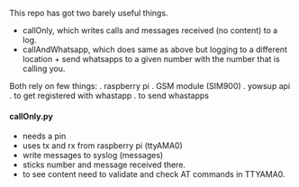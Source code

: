 This repo has got two barely useful things.

- callOnly, which writes calls and messages received (no content) to a log. 
- callAndWhatsapp, which does same as above but logging to a different location + send whatsapps to a given number with the number that is calling you.

Both rely on few things:
. raspberry pi
. GSM module (SIM900)
. yowsup api 
  . to get registered with whastapp
  . to send whastapps

#### callOnly.py ####

- needs a pin
- uses tx and rx from raspberry pi (ttyAMA0)
- write messages to syslog (messages)
- sticks number and message received there.
- to see content need to validate and check AT commands in TTYAMA0.
